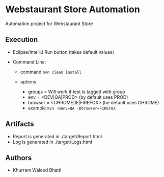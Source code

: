 # Webstaurant Store Automation

Automation project for Webstaurant Store


## Execution

- Eclipse/IntelliJ Run button (takes default values)
- Command Line:

    - command `mvn clean install`

    - options
        - groups = Will work if test is tagged with group
        - env = <DEV|QA|PROD> (by default uses PROD)
        - browser = <CHROME|IE|FIREFOX> (be default uses CHROME)
        - example `mvn -Denv=QA -Dbrowser=FIREFOX`

## Artifacts

- Report is generated in ./target/Report.html
- Log is generated in ./target/Logs.html

## Authors

- Khurram Waleed Bhatti